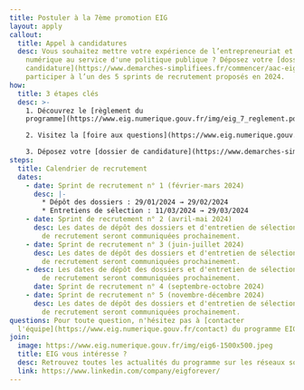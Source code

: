 ```yaml
---
title: Postuler à la 7ème promotion EIG
layout: apply
callout:
  title: Appel à candidatures
  desc: Vous souhaitez mettre votre expérience de l’entrepreneuriat et du
    numérique au service d'une politique publique ? Déposez votre [dossier de
    candidature](https://www.demarches-simplifiees.fr/commencer/aac-eig7) pour
    participer à l’un des 5 sprints de recrutement proposés en 2024.
how:
  title: 3 étapes clés
  desc: >-
    1. Découvrez le [règlement du
    programme](https://www.eig.numerique.gouv.fr/img/eig_7_reglement.pdf)

    2. Visitez la [foire aux questions](https://www.eig.numerique.gouv.fr/participer/candidats/faq)

    3. Déposez votre [dossier de candidature](https://www.demarches-simplifiees.fr/commencer/aac-eig7)
steps:
  title: Calendrier de recrutement
  dates:
    - date: Sprint de recrutement n° 1 (février-mars 2024)
      desc: |-
        * Dépôt des dossiers : 29/01/2024 → 29/02/2024
        * Entretiens de sélection : 11/03/2024 → 29/03/2024
    - date: Sprint de recrutement n° 2 (avril-mai 2024)
      desc: Les dates de dépôt des dossiers et d'entretien de sélection de ce sprint
        de recrutement seront communiquées prochainement.
    - date: Sprint de recrutement n° 3 (juin-juillet 2024)
      desc: Les dates de dépôt des dossiers et d'entretien de sélection de ce sprint
        de recrutement seront communiquées prochainement.
    - desc: Les dates de dépôt des dossiers et d'entretien de sélection de ce sprint
        de recrutement seront communiquées prochainement.
      date: Sprint de recrutement n° 4 (septembre-octobre 2024)
    - date: Sprint de recrutement n° 5 (novembre-décembre 2024)
      desc: Les dates de dépôt des dossiers et d'entretien de sélection de ce sprint
        de recrutement seront communiquées prochainement.
questions: Pour toute question, n'hésitez pas à [contacter
  l'équipe](https://www.eig.numerique.gouv.fr/contact) du programme EIG.
join:
  image: https://www.eig.numerique.gouv.fr/img/eig6-1500x500.jpeg
  title: EIG vous intéresse ?
  desc: Retrouvez toutes les actualités du programme sur les réseaux sociaux.
  link: https://www.linkedin.com/company/eigforever/
---
```

